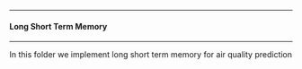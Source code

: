 -------
#### Long Short Term Memory
------

<p> In this folder we implement long short term memory for air quality prediction</p>
